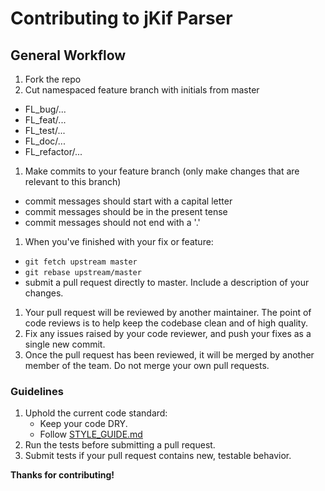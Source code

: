 # Contributing to jKif Parser

## General Workflow

1. Fork the repo
1. Cut namespaced feature branch with initials from master
  - FL_bug/...
  - FL_feat/...
  - FL_test/...
  - FL_doc/...
  - FL_refactor/...
1. Make commits to your feature branch (only make changes that are relevant to this branch)
  - commit messages should start with a capital letter
  - commit messages should be in the present tense
  - commit messages should not end with a '.'
1. When you've finished with your fix or feature:
  - `git fetch upstream master`
  - `git rebase upstream/master`
  - submit a pull request directly to master. Include a description of your changes.
1. Your pull request will be reviewed by another maintainer. The point of code reviews is to help keep the codebase clean and of high quality.
1. Fix any issues raised by your code reviewer, and push your fixes as a single new commit.
1. Once the pull request has been reviewed, it will be merged by another member of the team. Do not merge your own pull requests.

### Guidelines

1. Uphold the current code standard:
    - Keep your code DRY.
    - Follow [STYLE_GUIDE.md](STYLE_GUIDE.md)
1. Run the tests before submitting a pull request.
1. Submit tests if your pull request contains new, testable behavior.


**Thanks for contributing!**